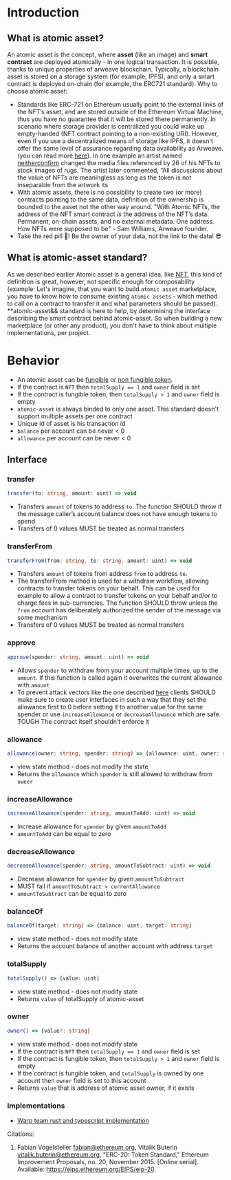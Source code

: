 # Introduction

## What is atomic asset?

An atomic asset is the concept, where **asset** (like an image) and **smart contract** are deployed atomically - in one logical transaction.
It is possible, thanks to unique properties of arweave blockchain. Typically, a blockchain asset is stored on a storage system (for example, IPFS), and only a smart contract is deployed on-chain (for example, the ERC721 standard). Why to choose atomic asset:

- Standards like ERC-721 on Ethereum usually point to the external links of the NFT’s asset, and are stored outside of the Ethereum Virtual Machine, thus you have no guarantee that it will be stored there permanently. In scenario where storage provider is centralized you could wake up empty-handed (NFT contract pointing to a non-existing URI). However, even if you use a decentralized means of storage like IPFS, it doesn't offer the same level of assurance regarding data availability as Arweave. (you can read more [here](https://arweave.news/nfts-storage-arweave-vs-ipfs/)). In one example an artist named [neitherconfirm](https://twitter.com/neitherconfirm/status/1369285946198396928?s=20) changed the media files referenced by 26 of his NFTs to stock images of rugs. The artist later commented, “All discussions about the value of NFTs are meaningless as long as the token is not inseparable from the artwork its
- With atomic assets, there is no possibility to create two (or more) contracts pointing to the same data, definition of the ownership is bounded to the asset not the other way around. "With Atomic NFTs, the address of the NFT smart contract _is_ the address of the NFT’s data. Permanent, on-chain assets, and no external metadata. One address. How NFTs were supposed to be" - Sam Williams, Arweave founder.
- Take the red pill 💊! Be the owner of your data, not the link to the data! 😎

## What is atomic-asset standard?

As we described earlier Atomic asset is a general idea, like [NFT](https://en.wikipedia.org/wiki/Non-fungible_token), this kind of definition is great, however, not specific enough for composability (example: Let's imagine, that you want to build `atomic asset` marketplace, you have to know how to consume existing `atomic assets` - which method to call on a contract to transfer it and what parameters should be passed).
\*\*atomic-asset&& standard is here to help, by determining the interface describing the smart contract behind atomic-asset. So when building a new marketplace (or other any product), you don't have to think about multiple implementations, per project.

# Behavior

- An atomic asset can be [fungible](https://www.blockchain-council.org/blockchain/a-quick-guide-to-fungible-vs-non-fungible-tokens/) or [non fungible token](https://en.wikipedia.org/wiki/Non-fungible_token).
- If the contract is `NFT` then `totalSupply == 1` and `owner` field is set
- If the contract is fungible token, then `totalSupply > 1` and `owner` field is empty
- `atomic-asset` is always binded to only one asset. This standard doesn't support multiple assets per one contract
- Unique id of asset is his transaction id
- `balance` per account can be never < 0
- `allowance` per account can be never < 0

## Interface

### transfer

```ts
transfer(to: string, amount: uint) => void
```

- Transfers `amount` of tokens to address `to`. The function SHOULD throw if the message caller’s account balance does not have enough tokens to spend
- Transfers of 0 values MUST be treated as normal transfers

### transferFrom

```ts
transferFrom(from: string, to: string, amount: uint) => void
```

- Transfers `amount` of tokens from address `from` to address `to`.
- The transferFrom method is used for a withdraw workflow, allowing contracts to transfer tokens on your behalf. This can be used for example to allow a contract to transfer tokens on your behalf and/or to charge fees in sub-currencies. The function SHOULD throw unless the `from` account has deliberately authorized the sender of the message via some mechanism
- Transfers of 0 values MUST be treated as normal transfers

### approve

```ts
approve(spender: string, amount: uint) => void
```

- Allows `spender` to withdraw from your account multiple times, up to the `amount`. If this function is called again it overwrites the current allowance with `amount`
- To prevent attack vectors like the one described [here](https://docs.google.com/document/d/1YLPtQxZu1UAvO9cZ1O2RPXBbT0mooh4DYKjA_jp-RLM/edit) clients SHOULD make sure to create user interfaces in such a way that they set the allowance first to 0 before setting it to another value for the same spender or use `increaseAllowance` or `decreaseAllowance` which are safe. TOUGH The contract itself shouldn’t enforce it

### allowance

```ts
allowance(owner: string, spender: string) => {allowance: uint, owner: string, spender: string}
```

- view state method - does not modify the state
- Returns the `allowance` which `spender` is still allowed to withdraw from `owner`

### increaseAllowance

```ts
increaseAllowance(spender: string, amountToAdd: uint) => void
```

- Increase allowance for `spender` by given `amountToAdd`
- `amountToAdd` can be equal to zero

### decreaseAllowance

```ts
decreaseAllowance(spender: string, amountToSubtract: uint) => void
```

- Decrease allowance for `spender` by given `amountToSubtract`
- MUST fail if `amountToSubtract > currentAllowance`
- `amountToSubtract` can be equal to zero

### balanceOf

```ts
balanceOf(target: string) => {balance: uint, target: string}
```

- view state method - does not modify state
- Returns the account balance of another account with address `target`

### totalSupply

```ts
totalSupply() => {value: uint}
```

- view state method - does not modify state
- Returns `value` of totalSupply of atomic-asset

### owner

```ts
owner() => {value?: string}
```

- view state method - does not modify state
- If the contract is `NFT` then `totalSupply == 1` and `owner` field is set
- If the contract is fungible token, then `totalSupply > 1` and `owner` field is empty
- If the contract is fungible token, and `totalSupply` is owned by one account then `owner` field is set to this account
- Returns `value` that is address of atomic asset owner, if it exists

### Implementations

- [Warp team rust and typescript implementation](./atomic-asset-impl.md)

Citations:

1. Fabian Vogelsteller <fabian@ethereum.org>, Vitalik Buterin <vitalik.buterin@ethereum.org>, "ERC-20: Token Standard," Ethereum Improvement Proposals, no. 20, November 2015. [Online serial]. Available: https://eips.ethereum.org/EIPS/eip-20.
